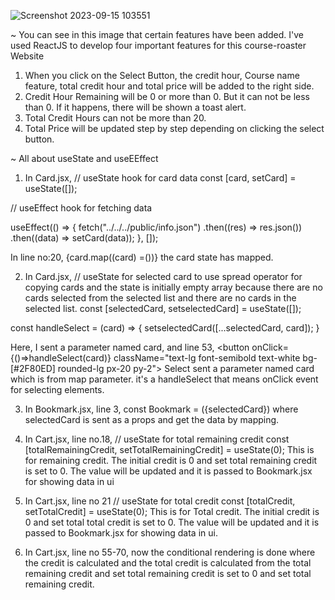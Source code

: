 
![Screenshot 2023-09-15 103551](https://github.com/programming-hero-web-course2/my-course-roster-anfal11/assets/98157911/40560453-5145-4e1e-b723-735e4966b5cf)

~ You can see in this image that certain features have been added. I've used ReactJS to develop four important features for this course-roaster Website

1. When you click on the Select Button, the credit hour, Course name feature, total credit hour and total price will be added to the right side.
2. Credit Hour Remaining will be 0 or more than 0. But it can not be less than 0. If it happens, there will be shown a toast alert.
3. Total Credit Hours can not be more than 20.
4. Total Price will be updated step by step depending on clicking the select button.


~ All about useState and useEEffect

1. In Card.jsx,
  // useState hook for card data
  const [card, setCard] = useState([]);
  
  // useEffect hook for fetching data
  
  useEffect(() => {
    fetch("../../../public/info.json")
      .then((res) => res.json())
      .then((data) => setCard(data));
  }, []);

  In line no:20, 
  {card.map((card) =())} the card state has mapped.

2. In Card.jsx,
  // useState for selected card to use spread operator for copying cards and the state is initially empty array because there are no cards selected from the selected list and there are no cards in the selected list.
  const [selectedCard, setselectedCard] = useState([]);

  
  const handleSelect = (card) => {
    setselectedCard([...selectedCard, card]); 
  }

  Here, I sent a parameter named card, and line 53, 
  <button onClick={()=>handleSelect(card)} className="text-lg font-semibold text-white bg-[#2F80ED] rounded-lg px-20 py-2"> Select</button>
  sent a parameter named card which is from map parameter. it's a handleSelect that means onClick event for selecting elements.

3. In Bookmark.jsx, line 3,
const Bookmark = ({selectedCard}) where selectedCard is sent as a props and get the data by mapping.

4. In Cart.jsx, line no.18,
   // useState for total remaining credit
  const [totalRemainingCredit, setTotalRemainingCredit] = useState(0);
  This is for remaining credit. The initial credit is 0 and set total remaining credit is set to 0. The value will be updated and it is passed to Bookmark.jsx for showing data in ui

5. In Cart.jsx, line no 21
 // useState for total credit
  const [totalCredit, setTotalCredit] = useState(0); 
  This is for Total credit. The initial credit is 0 and set total total credit is set to 0. The value will be updated and it is passed to Bookmark.jsx for showing data in ui. 

6. In Cart.jsx, line no 55-70,
now the conditional rendering is done where the credit is calculated and the total credit is calculated from the total remaining credit and set total remaining credit is set to 0 and set total remaining credit.

